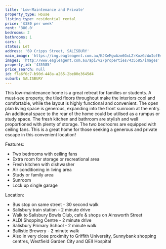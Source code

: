 ```yaml
---
title: 'Low-Maintenance and Private'
property_type: House
listing_type: residential_rental
price: '$380 per week'
rent: '380.0'
bedrooms: 2
bathrooms: 1
cars: 1
status: Let
address: '69 Cripps Street, SALISBURY'
main_image: 'https://img.eagleagent.com.au/KJXeMgwAzm6GxLZrKozGcWoIofE=/1280x854/smart/https://s3-us-west-2.amazonaws.com/eagleagent-orig/images/6825869/426595666-image-M.jpg'
images: 'http://www.eagleagent.com.au/api/v2/properties/435585/images'
property_id: '435585'
price_search: null
id: f7a6f0c7-b90d-448a-a265-2be80e3645d4
suburb: SALISBURY
---
```

This low-maintenance home is a great retreat for families or students. A must-see property, the tiled floors throughout make the interiors cool and comfortable, while the layout is highly functional and convenient. The open plan living space is generous, expanding into the front sunroom at the entry. An additional space to the rear of the home could be utilised as a rumpus or study space. The fresh kitchen and bathroom are stylish and well proportioned with plenty of storage. The two bedrooms are equipped with ceiling fans. This is a great home for those seeking a generous and private escape in this convenient location!

Features:

*  Two bedrooms with ceiling fans
*  Extra room for storage or recreational area
*  Fresh kitchen with dishwasher
*  Air conditioning in living area
*  Study or family area
*  Sunroom
*  Lock up single garage

Location:

*  Bus stop on same street - 30 second walk
*  Salisbury train station - 2 minute drive
*  Walk to Salisbury Bowls Club, cafe & shops on Ainsworth Street
*  ALDI Shopping Centre - 2 minute drive
*  Salisbury Primary School - 2 minute walk
*  Ballistic Brewery - 2 minute walk
*  Also in very close proximity to Griffith University, Sunnybank shopping centres, Westfield Garden City and QEII Hospital